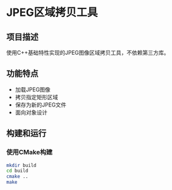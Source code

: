 # JPEG区域拷贝工具

## 项目描述
使用C++基础特性实现的JPEG图像区域拷贝工具，不依赖第三方库。

## 功能特点
- 加载JPEG图像
- 拷贝指定矩形区域
- 保存为新的JPEG文件
- 面向对象设计

## 构建和运行

### 使用CMake构建
```bash
mkdir build
cd build
cmake ..
make

